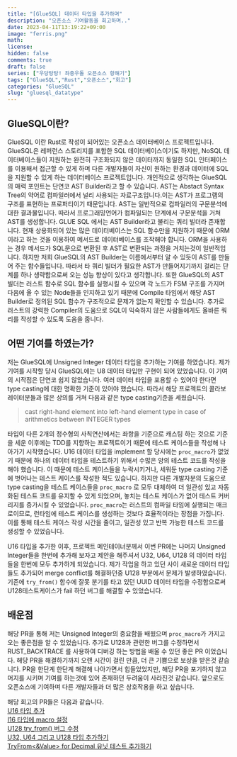 ```yaml
---
title: "[GlueSQL] 데이터 타입을 추가하며"
description: "오픈소스 기여활동을 회고하며.."
date: 2023-04-11T13:19:22+09:00
image: "ferris.png"
math: 
license: 
hidden: false
comments: true
draft: false
series: ["우당탕탕! 좌충우돌 오픈소스 항해기"]
tags: ["GlueSQL","Rust","오픈소스","회고"]
categories: "GlueSQL"
slug: "gluesql_datatype"
---
```


## GlueSQL이란?

GlueSQL 이란 Rust로 작성이 되어있는 오픈소스 데이터베이스 프로젝트입니다.
GlueSQL은 레퍼런스 스토리지를 포함한 SQL 데이터베이스이기도 하지만, NoSQL 데이터베이스들이 지원하는 완전히 구조화되지 않은 데이터까지 동일한 SQL 인터페이스를 이용해서 접근할 수 있게 하며 다른 개발자들이 자신이 원하는 환경과 데이터에 SQL을 지원할 수 있게 하는 데이터베이스 프로젝트입니다.
개인적으로 생각하는 GlueSQL의 매력 포인트는 단연코 AST Builder라고 할 수 있습니다.
AST는 Abstact Syntax Tree의 약어로 컴파일러에서 널리 사용되는 자료구조입니다.이는 AST가 프로그램의 구조를 표현하는 프로퍼티이기 때문입니다.
AST는 일반적으로  컴파일러의 구문분석에 대한 결과물입니다. 따라서 프로그래밍언어가 컴파일되는 단계에서 구문분석을 거쳐 AST를 생성합니다.
GLUE SQL 에서는 AST Builder라고 불리는 쿼리 빌더라 존재합니다. 현재 상용화되어 있는 많은 데이터베이스는 SQL 함수만을 지원하기 때문에 ORM 이라고 하는 것을 이용하여 메서드로 데이터베이스를 조작해야 합니다.
ORM을 사용하는 경우 메서드가 SQL문으로 변환된 후 AST로 변환되는 과정을 거치는것이 일반적입니다. 하지만 저희 GlueSQL의 AST Builder는 이름에서부터 알 수 있듯이 AST를 만들어 주는 함수들입니다. 따라서 타  쿼리 빌더가 필요한 AST가 만들어지기까지 걸리는 단계를 하나 생략함으로써 오는 성능 향상이 있다고 생각합니다.
또한 GlueSQL의 AST 빌더는 러스트 함수로 SQL 함수를 실행시킬 수 있으며 각 노드가 FSM 구조를 가지며 다음에 올 수 있는 Node들을 인지하고 있기 때문에 Compile 타임에서 해당 AST Builder로 정의된 SQL 함수가 구조적으로 문제가 없는지 확인할 수 있습니다.
추가로 러스트의 강력한 Compiler의 도움으로 SQL이 익숙하지 않은 사람들에게도 올바른 쿼리를 작성할 수 있도록 도움을 줍니다.

## 어떤 기여를 하였는가?

저는 GlueSQL에 Unsigned Integer 데이터 타입을 추가하는 기여를 하였습니다. 제가 기여를 시작할 당시 GlueSQL에는 U8 데이터 타입만 구현이 되어 있었습니다.
이 기여의 시작점은 단연코 쉽지 않았습니다. 여러 데이터 타입을 포용할 수 있어야 한다면 type casting에 대한 명확한 기준이 있어야 했습니다. 따라서 해당 프로젝트의 콜라보레이터분들과 많은 상의를 거쳐 다음과 같은 type casting기준을 세웠습니다.

>cast right-hand element into left-hand element type in case of arithmetics between INTEGER types

타입이 다른 2개의 정수형의 사칙연산에서는 좌항을 기준으로 캐스팅 하는 것으로 기준을 세운 이후에는 TDD를 지향하는 프로젝트이기 때문에 테스트 케이스들을 작성해 나아가기 시작했습니다.
U16 데이터 타입을 implement 할 당시에는 `proc_macro`가 없었기 때문에 하나의 데이터 타입을 테스트하기 위해서 수많은 양의 테스트 코드를 작성을 해야 했습니다.
이 때문에 테스트 케이스들을 누락시키거나, 세워둔 type casting 기준에 벗어나는 테스트 케이스를 작성한 적도 있습니다.
하지만 다른 개발자분의 도움으로 type casting을 테스트 케이스들을 `proc_macro` 로 모두 대체하여 더 일관성 있고 자동화된 테스트 코드를 유지할 수 있게 되었으며, 놓치는 테스트 케이스가 없어 테스트 커버리지를 증가시킬 수 있었습니다.
`proc_macro`는 러스트의 컴파일 타임에 실행되는 매크로이므로, 런타임에 테스트 케이스를 생성하는 것보다 효율적이라는 장점을 가집니다. 
이를 통해 테스트 케이스 작성 시간을 줄이고, 일관성 있고 반복 가능한 테스트 코드를 생성할 수 있었습니다.

U16 타입을 추가한 이후, 프로젝트 메인테이너분께서 이번 PR에는 나머지 Unsigned Integer들을 한번에 추가해 보자고 제안을 해주셔서 U32, U64, U128 의 데이터 타입들을 한번에 모두 추가하게 되었습니다.
제가 작업을 하고 있던 사이 새로운 데이터 타입들도 추가되어 merge conflict를 해결하던중 U128 부분에서 문제가 발생하였습니다.
기존에 `try_from()` 함수에 잘못 분기를 타고 있던 UUID 데이터 타입을 수정함으로써 U128테스트케이스가 fail 하던 버그를 해결할 수 있었습니다. 


## 배운점

해당 PR을 통해 저는 Unsigned Integer의 중요함을 배웠으며 `proc_macro`가 가지고 오는 좋은점을 알 수 있었습니다.
추가로 U128과 관련한 버그를 수정하면서  RUST_BACKTRACE 를 사용하여 디버깅 하는 방법을 배울 수 있던 좋은 PR 이었습니다. 
해당 PR을 해결하기까지 오랜 시간이 걸린 만큼, 더 큰 기쁨으로 보상을 받은것 같습니다. 
PR을 한단계 한단계 해결해 나아가면서 힘들었었지만, 해당 PR을 포기하지 않고 머지를 시키며 기여를 하는것에 있어 존재하던 두려움이 사라진것 같습니다.
앞으로도 오픈소스에 기여하며 다른 개발자들과 더 많은 상호작용을 하고 싶습니다.

해당 회고의 PR들은 다음과 같습니다.   
[U16 타입 추가](https://github.com/gluesql/gluesql/pull/844)   
[I16 타입에 macro 설정](https://github.com/gluesql/gluesql/pull/940)   
[U128 try_from() 버그 수정 ](https://github.com/gluesql/gluesql/pull/1134)   
[U32, U64 그리고 U128 타입 추가하기](https://github.com/gluesql/gluesql/pull/1019)   
[TryFrom<&Value> for Decimal 유닛 테스트 추가하기](https://github.com/gluesql/gluesql/pull/1139)   
